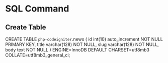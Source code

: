 # SQL Command

## Create Table

CREATE TABLE `php-codeigniter`.news (
	id int(10) auto_increment NOT NULL PRIMARY KEY,
	title varchar(128) NOT NULL,
	slug varchar(128) NOT NULL,
	body text NOT NULL
)
ENGINE=InnoDB
DEFAULT CHARSET=utf8mb3
COLLATE=utf8mb3_general_ci;
